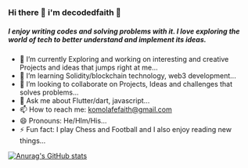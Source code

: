 ### Hi there 👋 i'm decodedfaith 🤖


##### I enjoy writing codes and solving problems with it. I love exploring the world of tech to better understand and implement its ideas.


- 🔭 I’m currently Exploring and working on interesting and creative Projects and ideas that jumps right at me...
- 🌱 I’m learning Solidity/blockchain technology, web3 development...
- 👯 I’m looking to collaborate on Projects, Ideas and challenges that solves problems...
- 💬 Ask me about Flutter/dart, javascript...
- 📫 How to reach me: komolafefaith@gmail.com
- 😄 Pronouns: He/HIm/His...
- ⚡ Fun fact: I play Chess and Football and I also enjoy reading new things...

[![Anurag's GitHub stats](https://github-readme-stats-decodedfaith.vercel.app/api?username=decodedfaith&count_private=true&hide=stars&show_icons=true&theme=radical)](https://github.com/anuraghazra/github-readme-stats)
